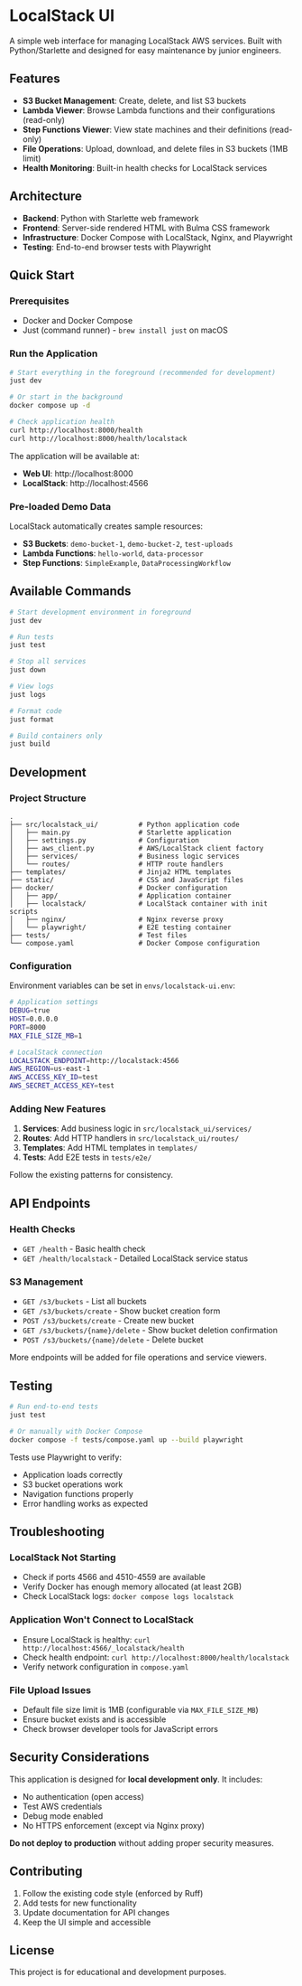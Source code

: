 # LocalStack UI

A simple web interface for managing LocalStack AWS services. Built with Python/Starlette and designed for easy maintenance by junior engineers.

## Features

- **S3 Bucket Management**: Create, delete, and list S3 buckets
- **Lambda Viewer**: Browse Lambda functions and their configurations (read-only)
- **Step Functions Viewer**: View state machines and their definitions (read-only)
- **File Operations**: Upload, download, and delete files in S3 buckets (1MB limit)
- **Health Monitoring**: Built-in health checks for LocalStack services

## Architecture

- **Backend**: Python with Starlette web framework
- **Frontend**: Server-side rendered HTML with Bulma CSS framework
- **Infrastructure**: Docker Compose with LocalStack, Nginx, and Playwright
- **Testing**: End-to-end browser tests with Playwright

## Quick Start

### Prerequisites

- Docker and Docker Compose
- Just (command runner) - `brew install just` on macOS

### Run the Application

```bash
# Start everything in the foreground (recommended for development)
just dev

# Or start in the background
docker compose up -d

# Check application health
curl http://localhost:8000/health
curl http://localhost:8000/health/localstack
```

The application will be available at:
- **Web UI**: http://localhost:8000
- **LocalStack**: http://localhost:4566

### Pre-loaded Demo Data

LocalStack automatically creates sample resources:
- **S3 Buckets**: `demo-bucket-1`, `demo-bucket-2`, `test-uploads`
- **Lambda Functions**: `hello-world`, `data-processor`
- **Step Functions**: `SimpleExample`, `DataProcessingWorkflow`

## Available Commands

```bash
# Start development environment in foreground
just dev

# Run tests
just test

# Stop all services
just down

# View logs
just logs

# Format code
just format

# Build containers only
just build
```

## Development

### Project Structure

```
.
├── src/localstack_ui/          # Python application code
│   ├── main.py                 # Starlette application
│   ├── settings.py             # Configuration
│   ├── aws_client.py           # AWS/LocalStack client factory
│   ├── services/               # Business logic services
│   └── routes/                 # HTTP route handlers
├── templates/                  # Jinja2 HTML templates
├── static/                     # CSS and JavaScript files
├── docker/                     # Docker configuration
│   ├── app/                    # Application container
│   ├── localstack/             # LocalStack container with init scripts
│   ├── nginx/                  # Nginx reverse proxy
│   └── playwright/             # E2E testing container
├── tests/                      # Test files
└── compose.yaml                # Docker Compose configuration
```

### Configuration

Environment variables can be set in `envs/localstack-ui.env`:

```bash
# Application settings
DEBUG=true
HOST=0.0.0.0
PORT=8000
MAX_FILE_SIZE_MB=1

# LocalStack connection
LOCALSTACK_ENDPOINT=http://localstack:4566
AWS_REGION=us-east-1
AWS_ACCESS_KEY_ID=test
AWS_SECRET_ACCESS_KEY=test
```

### Adding New Features

1. **Services**: Add business logic in `src/localstack_ui/services/`
2. **Routes**: Add HTTP handlers in `src/localstack_ui/routes/`
3. **Templates**: Add HTML templates in `templates/`
4. **Tests**: Add E2E tests in `tests/e2e/`

Follow the existing patterns for consistency.

## API Endpoints

### Health Checks
- `GET /health` - Basic health check
- `GET /health/localstack` - Detailed LocalStack service status

### S3 Management
- `GET /s3/buckets` - List all buckets
- `GET /s3/buckets/create` - Show bucket creation form
- `POST /s3/buckets/create` - Create new bucket
- `GET /s3/buckets/{name}/delete` - Show bucket deletion confirmation
- `POST /s3/buckets/{name}/delete` - Delete bucket

More endpoints will be added for file operations and service viewers.

## Testing

```bash
# Run end-to-end tests
just test

# Or manually with Docker Compose
docker compose -f tests/compose.yaml up --build playwright
```

Tests use Playwright to verify:
- Application loads correctly
- S3 bucket operations work
- Navigation functions properly
- Error handling works as expected

## Troubleshooting

### LocalStack Not Starting
- Check if ports 4566 and 4510-4559 are available
- Verify Docker has enough memory allocated (at least 2GB)
- Check LocalStack logs: `docker compose logs localstack`

### Application Won't Connect to LocalStack
- Ensure LocalStack is healthy: `curl http://localhost:4566/_localstack/health`
- Check health endpoint: `curl http://localhost:8000/health/localstack`
- Verify network configuration in `compose.yaml`

### File Upload Issues
- Default file size limit is 1MB (configurable via `MAX_FILE_SIZE_MB`)
- Ensure bucket exists and is accessible
- Check browser developer tools for JavaScript errors

## Security Considerations

This application is designed for **local development only**. It includes:
- No authentication (open access)
- Test AWS credentials
- Debug mode enabled
- No HTTPS enforcement (except via Nginx proxy)

**Do not deploy to production** without adding proper security measures.

## Contributing

1. Follow the existing code style (enforced by Ruff)
2. Add tests for new functionality
3. Update documentation for API changes
4. Keep the UI simple and accessible

## License

This project is for educational and development purposes.